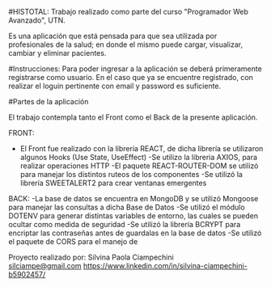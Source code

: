 #HISTOTAL: Trabajo realizado como parte del curso  "Programador Web Avanzado", UTN.

 Es una aplicación que está pensada para que sea utilizada por profesionales de la salud; en donde el mismo puede cargar, visualizar, cambiar y eliminar pacientes.

#Instrucciones:
Para poder ingresar a la aplicación se deberá primeramente registrarse como usuario. En el caso que ya se encuentre registrado, con realizar el loguin pertinente con email y password es suficiente.

#Partes de la aplicación

El trabajo contempla tanto el Front como el Back de la presente aplicación.

FRONT:
- El Front fue realizado con la libreria REACT, de dicha librería se utilizaron algunos Hooks (Use State, UseEffect)
-Se utilizo la libreria AXIOS, para realizar operaciones HTTP
-El paquete REACT-ROUTER-DOM se utilizó para manejar los distintos ruteos  de los componentes
-Se utilizó la librería SWEETALERT2 para crear ventanas emergentes 



BACK:
-La base de datos se encuentra en MongoDB y se utilizó Mongoose para manejar las consultas a dicha Base de Datos
-Se utilizó el módulo DOTENV para generar distintas variables de entorno, las cuales se pueden ocultar como medida de seguridad
-Se utilizó la librería BCRYPT para encriptar las contraseñas antes de guardalas en la base de datos
-Se utilizó el paquete de CORS para el manejo de 


Proyecto realizado por: Silvina Paola Ciampechini      
silciampe@gmail.com
https://www.linkedin.com/in/silvina-ciampechini-b5902457/
